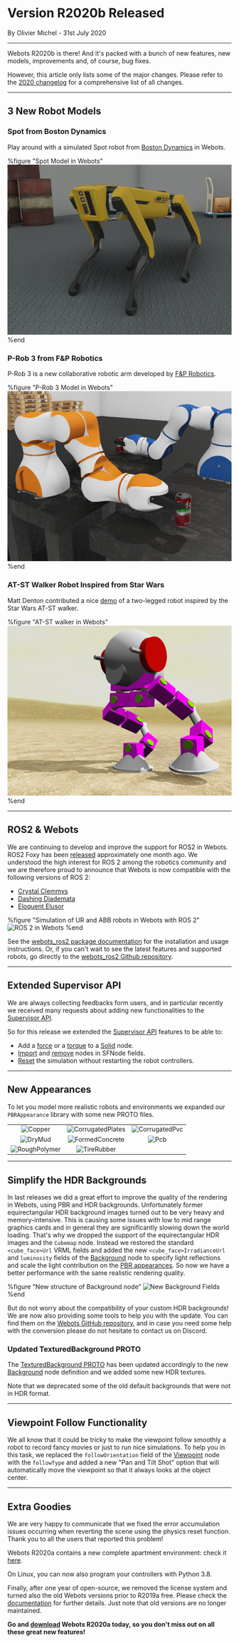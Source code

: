 # Version R2020b Released

<p id="publish-data">By Olivier Michel - 31st July 2020</p>

---

Webots R2020b is there! And it's packed with a bunch of new features, new models, improvements and, of course, bug fixes.

However, this article only lists some of the major changes.
Please refer to the [2020 changelog](../reference/changelog-r2020.md) for a comprehensive list of all changes.

---

## 3 New Robot Models

### Spot from Boston Dynamics

Play around with a simulated Spot robot from [Boston Dynamics](http://bostondynamics.com) in Webots.

%figure "Spot Model in Webots"
![Spot Model in Webots](images/spot.jpg)
%end

### P-Rob 3 from F&P Robotics  

P-Rob 3 is a new collaborative robotic arm developed by [F&P Robotics](https://www.fp-robotics.com).

%figure "P-Rob 3 Model in Webots"
![P-Rob 3 Model in Webots](images/p-rob3.jpg)
%end

### AT-ST Walker Robot Inspired from Star Wars

Matt Denton contributed a nice [demo](https://twitter.com/mantisrobot/status/1254693299702714369) of a two-legged robot inspired by the Star Wars AT-ST walker.

%figure "AT-ST walker in Webots"
![AT-ST walker in Webots](images/at-st-walker.jpg)
%end

---

## ROS2 & Webots

We are continuing to develop and improve the support for ROS2 in Webots.
ROS2 Foxy has been [released](https://index.ros.org/doc/ros2/Releases/Release-Eloquent-Elusor/) approximately one month ago.
We understood the high interest for ROS 2 among the robotics community and we are therefore proud to announce that Webots is now compatible with the following versions of ROS 2:
  - [Crystal Clemmys](https://index.ros.org/doc/ros2/Releases/Release-Crystal-Clemmys)
  - [Dashing Diademata](https://index.ros.org/doc/ros2/Releases/Release-Dashing-Diademata)
  - [Eloquent Elusor](https://index.ros.org/doc/ros2/Releases/Release-Eloquent-Elusor)

%figure "Simulation of UR and ABB robots in Webots with ROS 2"
![ROS 2 in Webots](images/ros2_demo.thumbnail.gif)
%end

See the [webots\_ros2 package documentation](http://wiki.ros.org/webots_ros2) for the installation and usage instructions.
Or, if you can't wait to see the latest features and supported robots, go directly to the [webots\_ros2 Github repository](https://github.com/cyberbotics/webots_ros2).


---

## Extended Supervisor API

We are always collecting feedbacks form users, and in particular recently we received many requests about adding new functionalities to the [Supervisor API](../reference/supervisor.md).

So for this release we extended the [Supervisor API](../reference/supervisor.md) features to be able to:
  - Add a [force](../reference/supervisor.md#wb_supervisor_node_add_force) or a [torque](../reference/supervisor.md#wb_supervisor_node_add_torque) to a [Solid](../reference/solid.md) node.
  - [Import](../reference/supervisor.md#wb_supervisor_field_import_sf_node) and [remove](../reference/supervisor.md#wb_supervisor_field_remove_sf) nodes in SFNode fields.
  - [Reset](../reference/supervisor.md#wb_supervisor_simulation_reset) the simulation without restarting the robot controllers.

---

## New Appearances

To let you model more realistic robots and environments we expanded our `PBRAppearance` library with some new PROTO files.

| | | |
| :---: | :---: | :---: |
| ![Copper](images/appearances/Copper.thumbnail.png) | ![CorrugatedPlates](images/appearances/CorrugatedPlates.thumbnail.png) |  ![CorrugatedPvc](images/appearances/CorrugatedPvc.thumbnail.png) |
| ![DryMud](images/appearances/DryMud.thumbnail.png) | ![FormedConcrete](images/appearances/FormedConcrete.thumbnail.png) |  ![Pcb](images/appearances/Pcb.thumbnail.png) |
| ![RoughPolymer](images/appearances/RoughPolymer.thumbnail.png) | ![TireRubber](images/appearances/TireRubber.thumbnail.png) |  |

---

## Simplify the HDR Backgrounds

In last releases we did a great effort to improve the quality of the rendering in Webots, using PBR and HDR backgrounds.
Unfortunately former equirectangular HDR background images turned out to be very heavy and memory-intensive.
This is causing some issues with low to mid range graphics cards and in general they are significantly slowing down the world loading.
That's why we dropped the support of the equirectangular HDR images and the `Cubemap` node.
Instead we restored the standard `<cube_face>Url` VRML fields and added the new `<cube_face>IrradianceUrl` and `luminosity` fields of the [Background](../reference/background.md) node to specify light reflections and scale the light contribution on the [PBR appearances](../reference/pbrappearance.md).
So now we have a better performance with the same realistic rendering quality.

%figure "New structure of Background node"
![New Background Fields](images/background_new_fields.thumbnail.png)
%end

But do not worry about the compatibility of your custom HDR backgrounds!
We are now also providing some tools to help you with the update.
You can find them on the [Webots GitHub repository](https://github.com/cyberbotics/webots/tree/R2020a/scripts/image_tools), and in case you need some help with the conversion please do not hesitate to contact us on Discord.

### Updated TexturedBackground PROTO

The [TexturedBackground PROTO](../guide/object-backgrounds.md#texturedbackground) has been updated accordingly to the new [Background](../reference/background.md) node definition and we added some new HDR textures.

Note that we deprecated some of the old default backgrounds that were not in HDR format.

---

## Viewpoint Follow Functionality

We all know that it could be tricky to make the viewpoint follow smoothly a robot to record fancy movies or just to run nice simulations.
To help you in this task, we replaced the `followOrientation` field of the [Viewpoint](../reference/viewpoint.md) node with the `followType` and added a new "Pan and Tilt Shot" option that will automatically move the viewpoint so that it always looks at the object center.

---

## Extra Goodies

We are very happy to communicate that we fixed the error accumulation issues occurring when reverting the scene using the physics reset function. Thank you to all the users that reported this problem!

Webots R2020a contains a new complete apartment environment: check it [here](../guide/samples-environments.md#complete_apartment-wbt).

On Linux, you can now also program your controllers with Python 3.8.

Finally, after one year of open-source, we removed the license system and turned also the old Webots versions prior to R2019a free.
Please check the [documentation](../guide/general-faq.md#can-i-still-use-a-webots-version-before-the-r2019a-release) for further details.
Just note that old versions are no longer maintained.


**Go and [download](https://cyberbotics.com/#download) Webots R2020a today, so you don't miss out on all these great new features!**
